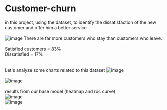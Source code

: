 # Customer-churn
in this project, using the dataset, to identify the dissatisfaction of the new customer and offer him a better service
<br>
<br>
![image](https://github.com/jamshid-ds/Customer-churn/assets/117648241/fa388432-efa9-4825-8a06-6d8614508de3)
There are far more customers who stay than customers who leave.
<br>
<br>
Satisfied customers = 83%
<br>
Dissatisfied = 17%
<br>
<br>
<br>
Let's analyze some charts related to this dataset
![image](https://github.com/jamshid-ds/Customer-churn/assets/117648241/9a3ee871-cfa4-4f8d-a9a7-04fe44b32bb7)
<br>
<br>
![image](https://github.com/jamshid-ds/Customer-churn/assets/117648241/02fc2a3d-f0e6-4480-b35b-28e6691e5e9d)
<br>
<br>
results from our base model (heatmap and roc curve)
<br>
![image](https://github.com/jamshid-ds/Customer-churn/assets/117648241/73cbb15c-5e70-43ad-818d-23af040ee791)
<br>
![image](https://github.com/jamshid-ds/Customer-churn/assets/117648241/8e34fa33-1e37-4c97-b95d-77c005383c84)
